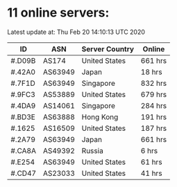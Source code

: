 # 11 online servers:

Latest update at: Thu Feb 20 14:10:13 UTC 2020

| ID | ASN | Server Country | Online |
| -- | --- | -------------- | ------ |
| #.D09B | AS174 | United States | 661 hrs |
| #.42A0 | AS63949 | Japan | 18 hrs |
| #.7F1D | AS63949 | Singapore | 832 hrs |
| #.9FC3 | AS53889 | United States | 679 hrs |
| #.4DA9 | AS14061 | Singapore | 284 hrs |
| #.BD3E | AS63888 | Hong Kong | 191 hrs |
| #.1625 | AS16509 | United States | 187 hrs |
| #.2A79 | AS63949 | Japan | 661 hrs |
| #.CA8A | AS49392 | Russia | 6 hrs |
| #.E254 | AS63949 | United States | 61 hrs |
| #.CD47 | AS23033 | United States | 41 hrs |

